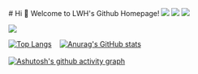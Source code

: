 <p> # Hi 🎉 Welcome to LWH's Github Homepage!
<img src="https://img.shields.io/static/v1?label=Program&message=Vue&color=brightgreen"/>
  <img src="https://img.shields.io/static/v1?label=Program&message=JavaScript&color=yellow"/>
<a href="https://www.cnblogs.com/LWHCoding/"><img src="https://img.shields.io/static/v1?label=Blog&message=cnblogs&color=blue"/></a>
</p>

<img src="https://readme-typing-svg.herokuapp.com/?lines=Welcome,%20visitor!;Hello%20Github%20World!;Like%20Vue.&font=Roboto&color=5eba86" />

[![Top Langs](https://github-readme-stats.vercel.app/api/top-langs/?username=1553690132&layout=compact&theme=vue)](https://github.com/1553690132) &nbsp;&nbsp;
[![Anurag's GitHub stats](https://github-readme-stats.vercel.app/api?username=1553690132&show_icons=true&theme=vue&hide=stars)](https://github.com/1553690132) 
<br/><br/>
[![Ashutosh's github activity graph](https://github-readme-activity-graph.cyclic.app/graph?username=1553690132&theme=vue)](https://github.com/1553690132)

